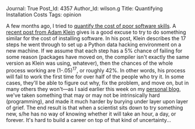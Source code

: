 Journal: True
Post_Id: 4357
Author_Id: wilson.g
Title: Quantifying Installation Costs
Tags: opinion

<p>A few months ago, I tried to <a href="{{root_path}}/blog/2011/06/doing-the-math.html">quantify the cost of poor software skills</a>. A <a href="http://blog.adamdklein.com/?p=416">recent post from Adam Klein</a> gives is a good excuse to try to do something similar for the cost of installing software. In his post, Klein describes the 17 steps he went through to set up a Python data hacking environment on a new machine. If we assume that each step has a 5% chance of failing for some reason (packages have moved on, the compiler isn't exactly the same version as Klein was using, whatever), then the chances of the whole process working are (1-.05)<sup>17</sup>, or roughly 42%. In other words, his process will fail to work the first time for over half of the people who try it. In some cases, they'll be able to figure out why, fix the problem, and move on, but in many others they won't&mdash;as I said earlier this week on my <a href="http://third-bit.com/blog/archives/4352.html">personal blog</a>, we've taken something that may or may not be intrinsically hard (programming), and made it much harder by burying under layer upon layer of grief. The end result is that when a scientist sits down to try something new, s/he has no way of knowing whether it will take an hour, a day, or forever. It's hard to build a career on top of that kind of uncertainty...</p>
